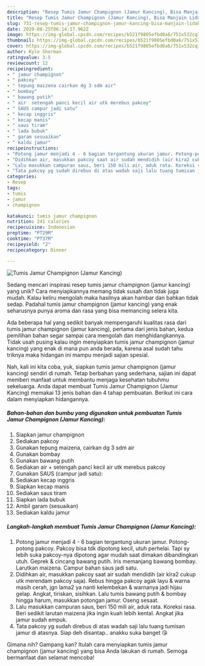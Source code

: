 ```yaml
---
description: "Resep Tumis Jamur Champignon (Jamur Kancing), Bisa Manjain Lidah"
title: "Resep Tumis Jamur Champignon (Jamur Kancing), Bisa Manjain Lidah"
slug: 731-resep-tumis-jamur-champignon-jamur-kancing-bisa-manjain-lidah
date: 2020-08-25T06:14:17.962Z
image: https://img-global.cpcdn.com/recipes/b521f9805efbd0a6/751x532cq70/tumis-jamur-champignon-jamur-kancing-foto-resep-utama.jpg
thumbnail: https://img-global.cpcdn.com/recipes/b521f9805efbd0a6/751x532cq70/tumis-jamur-champignon-jamur-kancing-foto-resep-utama.jpg
cover: https://img-global.cpcdn.com/recipes/b521f9805efbd0a6/751x532cq70/tumis-jamur-champignon-jamur-kancing-foto-resep-utama.jpg
author: Kyle Sherman
ratingvalue: 3.5
reviewcount: 12
recipeingredient:
- " jamur champignon"
- " pakcoy"
- " tepung maizena cairkan dg 3 sdm air"
- " bombay"
- " bawang putih"
- " air  setengah panci kecil air utk merebus pakcoy"
- " SAUS campur jadi satu"
- " kecap inggris"
- " kecap manis"
- " saus tiram"
- " lada bubuk"
- " garam sesuaikan"
- " kaldu jamur"
recipeinstructions:
- "Potong jamur menjadi 4 - 6 bagian tergantung ukuran jamur. Potong-potong pakcoy. Pakcoy bisa tdk dipotong kecil, utuh perhelai. Tapi sy lebih suka pakcoy-nya dipotong agar mudah saat dimakan dibandingkan utuh. Geprek &amp; cincang bawang putih. Iris memanjang bawang bombay. Larutkan maizena. Campur bahan saus jadi satu."
- "Didihkan air, masukkan pakcoy saat air sudah mendidih (air kira2 cukup utk merendam pakcoy saja). Rebus hingga pakcoy agak layu &amp; warna masih cerah, jgn lama2 ya nanti kelembekan &amp; warnanya jadi hijau gelap. Angkat, tiriskan, sisihkan. Lalu tumis bawang putih &amp; bombay hingga harum, masukkan potongan jamur. Oseng sesaat."
- "Lalu masukkan campuran saus, beri 150 mili air, aduk rata. Koreksi rasa. Beri sedikit larutan maizena jika ingin kuah lebih kental. Angkat jika jamur sudah empuk."
- "Tata pakcoy yg sudah direbus di atas wadah saji lalu tuang tumisan jamur di atasnya. Siap deh disantap.. anakku suka banget 😘"
categories:
- Resep
tags:
- tumis
- jamur
- champignon

katakunci: tumis jamur champignon 
nutrition: 241 calories
recipecuisine: Indonesian
preptime: "PT29M"
cooktime: "PT37M"
recipeyield: "2"
recipecategory: Dinner

---
```



![Tumis Jamur Champignon (Jamur Kancing)](https://img-global.cpcdn.com/recipes/b521f9805efbd0a6/751x532cq70/tumis-jamur-champignon-jamur-kancing-foto-resep-utama.jpg)

Sedang mencari inspirasi resep tumis jamur champignon (jamur kancing) yang unik? Cara menyiapkannya memang tidak susah dan tidak juga mudah. Kalau keliru mengolah maka hasilnya akan hambar dan bahkan tidak sedap. Padahal tumis jamur champignon (jamur kancing) yang enak seharusnya punya aroma dan rasa yang bisa memancing selera kita.



Ada beberapa hal yang sedikit banyak mempengaruhi kualitas rasa dari tumis jamur champignon (jamur kancing), pertama dari jenis bahan, kedua pemilihan bahan segar sampai cara mengolah dan menghidangkannya. Tidak usah pusing kalau ingin menyiapkan tumis jamur champignon (jamur kancing) yang enak di mana pun anda berada, karena asal sudah tahu triknya maka hidangan ini mampu menjadi sajian spesial.


Nah, kali ini kita coba, yuk, siapkan tumis jamur champignon (jamur kancing) sendiri di rumah. Tetap berbahan yang sederhana, sajian ini dapat memberi manfaat untuk membantu menjaga kesehatan tubuhmu sekeluarga. Anda dapat membuat Tumis Jamur Champignon (Jamur Kancing) memakai 13 jenis bahan dan 4 tahap pembuatan. Berikut ini cara dalam menyiapkan hidangannya.

<!--inarticleads1-->

##### Bahan-bahan dan bumbu yang digunakan untuk pembuatan Tumis Jamur Champignon (Jamur Kancing):

1. Siapkan  jamur champignon
1. Sediakan  pakcoy
1. Gunakan  tepung maizena, cairkan dg 3 sdm air
1. Gunakan  bombay
1. Gunakan  bawang putih
1. Sediakan  air + setengah panci kecil air utk merebus pakcoy
1. Gunakan  SAUS (campur jadi satu):
1. Sediakan  kecap inggris
1. Siapkan  kecap manis
1. Sediakan  saus tiram
1. Siapkan  lada bubuk
1. Ambil  garam (sesuaikan)
1. Sediakan  kaldu jamur




<!--inarticleads2-->

##### Langkah-langkah membuat Tumis Jamur Champignon (Jamur Kancing):

1. Potong jamur menjadi 4 - 6 bagian tergantung ukuran jamur. Potong-potong pakcoy. Pakcoy bisa tdk dipotong kecil, utuh perhelai. Tapi sy lebih suka pakcoy-nya dipotong agar mudah saat dimakan dibandingkan utuh. Geprek &amp; cincang bawang putih. Iris memanjang bawang bombay. Larutkan maizena. Campur bahan saus jadi satu.
1. Didihkan air, masukkan pakcoy saat air sudah mendidih (air kira2 cukup utk merendam pakcoy saja). Rebus hingga pakcoy agak layu &amp; warna masih cerah, jgn lama2 ya nanti kelembekan &amp; warnanya jadi hijau gelap. Angkat, tiriskan, sisihkan. Lalu tumis bawang putih &amp; bombay hingga harum, masukkan potongan jamur. Oseng sesaat.
1. Lalu masukkan campuran saus, beri 150 mili air, aduk rata. Koreksi rasa. Beri sedikit larutan maizena jika ingin kuah lebih kental. Angkat jika jamur sudah empuk.
1. Tata pakcoy yg sudah direbus di atas wadah saji lalu tuang tumisan jamur di atasnya. Siap deh disantap.. anakku suka banget 😘




Gimana nih? Gampang kan? Itulah cara menyiapkan tumis jamur champignon (jamur kancing) yang bisa Anda lakukan di rumah. Semoga bermanfaat dan selamat mencoba!
